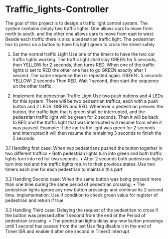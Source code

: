 # Traffic_lights-Controller
The goal of this project is to design a traffic light control system.
The system contains simply two traffic lights.
One allows cars to move from north to south, and the other one allows cars to move from east to west.
Beside each traffic there is also a pedestrian traffic light. The pedestrian has to press on a button to have his light green to cross the street safely

1. Set the normal traffic Light
Use one of the timers to have the two car traffic lights working. The traffic light shall stay
GREEN for 5 seconds, then YELLOW for 2 seconds, then turns RED. When one of the
traffic lights is set to RED the other one has to go GREEN exactly after 1 second. The
same sequence then is repeated again.
GREEN : 5 seconds
YELLOW: 2 seconds
Then RED.
Wait 1 second, then start the sequence on the other traffic.

2. Implement the pedestrian Traffic Light
Use two push buttons and 4 LEDs for this system. There will be two pedestrian traffics,
each with a push button and 2 LEDS: GREEN and RED. Whenever a pedestrian presses
the button, the traffic light that is green shall be interrupted, and the pedestrian traffic
light will be green for 2 seconds. Then it will be back to RED and the traffic light that was
interrupted will resume from when it was paused.
Example: If the car traffic light was green for 2 seconds and interrupted it will then
resume the remaining 3 seconds to finish the 5 seconds.

3.1 Handling first case:
When two pedestrians pushed the button together in two different traffics
• Both pedestrian lights turn into green and both traffic lights turn into red for two seconds.
• After 2 seconds both pedestrian lights turn into red and the traffic lights return to their previous states.
Use two timers each one for each pedestrian to maintain this part

3.2 Handling Second case:
When the same button was being pressed more than one time during the same period of pedestrian crossing.
• The pedestrian lights ignore any new button pressings and continue its 2 second time.
Implementation:
Use if condition to check green value for register of pedestrian and return if true

3.3 Handling Third case:
Delaying the request of the pedestrian to cross if the button was pressed after 1 second from the end of the Period of pedestrian crossing.
• The pedestrian lights delay any new button pressings until 1 second has passed from the last
Use flag disable it in the end of Timer ISR and enable it after one second in Timer0 interrupt
